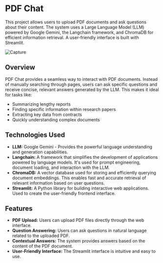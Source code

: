 # PDF Chat

This project allows users to upload PDF documents and ask questions about their content. The system uses a Large Language Model (LLM) powered by Google Gemini, the Langchain framework, and ChromaDB for efficient information retrieval. A user-friendly interface is built with Streamlit.

![Capture](https://github.com/user-attachments/assets/071729f1-cb0b-49b4-809f-13a5983f5796)

## Overview

PDF Chat provides a seamless way to interact with PDF documents. Instead of manually searching through pages, users can ask specific questions and receive concise, relevant answers generated by the LLM. This makes it ideal for tasks like:

*   Summarizing lengthy reports
*   Finding specific information within research papers
*   Extracting key data from contracts
*   Quickly understanding complex documents

## Technologies Used

*   **LLM:** Google Gemini - Provides the powerful language understanding and generation capabilities.
*   **Langchain:** A framework that simplifies the development of applications powered by language models. It's used for prompt engineering, document loading, and interaction with the LLM.
*   **ChromaDB:** A vector database used for storing and efficiently querying document embeddings. This enables fast and accurate retrieval of relevant information based on user questions.
*   **Streamlit:** A Python library for building interactive web applications. Used to create the user-friendly frontend interface.

## Features

*   **PDF Upload:** Users can upload PDF files directly through the web interface.
*   **Question Answering:** Users can ask questions in natural language related to the uploaded PDF.
*   **Contextual Answers:** The system provides answers based on the content of the PDF document.
*   **User-Friendly Interface:** The Streamlit interface is intuitive and easy to use.
